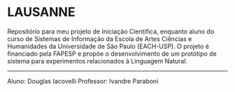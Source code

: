 LAUSANNE
==========

Repositório para meu projeto de Iniciação Cientifica, enquanto aluno do curso de Sistemas de Informação da Escola de Artes Ciências e Humanidades da Universidade de São Paulo (EACH-USP). O projeto é financiado pela FAPESP e propõe o desenvolvimento de um protótipo de sistema para experimentos relacionados à Linguagem Natural.

---------------------------
Aluno: Douglas Iacovelli
Professor: Ivandre Paraboni